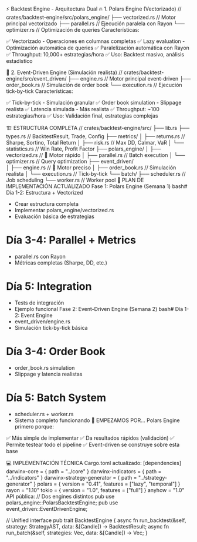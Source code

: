 ⚡ Backtest Engine - Arquitectura Dual
🔥 1. Polars Engine (Vectorizado)
// crates/backtest-engine/src/polars_engine/
├── vectorized.rs     // Motor principal vectorizado
├── parallel.rs       // Ejecución paralela con Rayon
└── optimizer.rs      // Optimización de queries
Características:

✅ Vectorizado - Operaciones en columnas completas
✅ Lazy evaluation - Optimización automática de queries
✅ Paralelización automática con Rayon
✅ Throughput: 10,000+ estrategias/hora
✅ Uso: Backtest masivo, análisis estadístico

🎯 2. Event-Driven Engine (Simulación realista)
// crates/backtest-engine/src/event_driven/
├── engine.rs         // Motor principal event-driven
├── order_book.rs     // Simulación de order book
└── execution.rs      // Ejecución tick-by-tick
Características:

✅ Tick-by-tick - Simulación granular
✅ Order book simulation - Slippage realista
✅ Latencia simulada - Más realista
✅ Throughput: ~100 estrategias/hora
✅ Uso: Validación final, estrategias complejas

🏗️ ESTRUCTURA COMPLETA
// crates/backtest-engine/src/
├── lib.rs
├── types.rs                    // BacktestResult, Trade, Config
├── metrics/
│   ├── returns.rs             // Sharpe, Sortino, Total Return
│   ├── risk.rs                // Max DD, Calmar, VaR
│   └── statistics.rs          // Win Rate, Profit Factor
├── polars_engine/
│   ├── vectorized.rs          // 🚀 Motor rápido
│   ├── parallel.rs            // Batch execution
│   └── optimizer.rs           // Query optimization
├── event_driven/              
│   ├── engine.rs              // 🎯 Motor preciso
│   ├── order_book.rs          // Simulación realista
│   └── execution.rs           // Tick-by-tick
└── batch/
    ├── scheduler.rs           // Job scheduling
    └── worker.rs              // Worker pool
🎯 PLAN DE IMPLEMENTACIÓN ACTUALIZADO
Fase 1: Polars Engine (Semana 1)
bash# Día 1-2: Estructura + Vectorized
- Crear estructura completa
- Implementar polars_engine/vectorized.rs
- Evaluación básica de estrategias

# Día 3-4: Parallel + Metrics  
- parallel.rs con Rayon
- Métricas completas (Sharpe, DD, etc.)

# Día 5: Integration
- Tests de integración
- Ejemplo funcional
Fase 2: Event-Driven Engine (Semana 2)
bash# Día 1-2: Event Engine
- event_driven/engine.rs
- Simulación tick-by-tick básica

# Día 3-4: Order Book
- order_book.rs simulation
- Slippage y latencia realistas

# Día 5: Batch System
- scheduler.rs + worker.rs
- Sistema completo funcionando
🚀 EMPEZAMOS POR...
Polars Engine primero porque:

✅ Más simple de implementar
✅ Da resultados rápidos (validación)
✅ Permite testear todo el pipeline
✅ Event-driven se construye sobre esta base

💻 IMPLEMENTACIÓN TÉCNICA
Cargo.toml actualizado:
[dependencies]
darwinx-core = { path = "../core" }
darwinx-indicators = { path = "../indicators" }
darwinx-strategy-generator = { path = "../strategy-generator" }
polars = { version = "0.41", features = ["lazy", "temporal"] }
rayon = "1.10"
tokio = { version = "1.0", features = ["full"] }
anyhow = "1.0"
API pública:
// Dos engines distintos
pub use polars_engine::PolarsBacktestEngine;
pub use event_driven::EventDrivenEngine;

// Unified interface
pub trait BacktestEngine {
    async fn run_backtest(&self, strategy: StrategyAST, data: &[Candle]) -> BacktestResult;
    async fn run_batch(&self, strategies: Vec<StrategyAST>, data: &[Candle]) -> Vec<BacktestResult>;
}